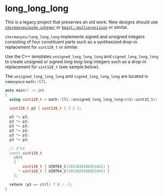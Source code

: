 long_long_long
==================

This is a legacy project that preserves an old work.
New designs should use [`ckormanyos/wide-integer`](https://github.com/ckormanyos/wide-integer)
or [`boost::multiprecision`](https://github.com/boostorg/multiprecision) or similar.

`ckormanyos/long_long_long` implements signed and unsigned integers consisting of four constituent parts
such as a synthesized drop-in replacement for `uint128_t` or similar.

Use the C++ templates `unsigned_long_long_long` and `signed_long_long_long`
to create unsigned or signed _long_ _long_ _long_ integers such as a drop-in replacement
for `uint128_t` (see sample below).

The `unsigned_long_long_long` and `signed_long_long_long` are located in `namespace` `math::lll`.

```cpp
auto main() -> int
{
  using uint128_t = math::lll::unsigned_long_long_long<std::uint32_t>;

  uint128_t p3 { uint128_t { 3 } };

  p3 *= p3;
  p3 *= p3;
  p3 *= p3;
  p3 *= p3;
  p3 *= p3;
  p3 *= p3;

  // 3^64
  const uint128_t
    ctrl
    {
        uint128_t { UINT64_C(1853020188851841) }
      * uint128_t { UINT64_C(1853020188851841) }
    };

  return (p3 == ctrl) ? 0 : -1;
}
```
